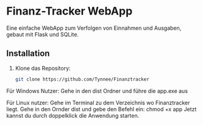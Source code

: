 # Finanz-Tracker WebApp

Eine einfache WebApp zum Verfolgen von Einnahmen und Ausgaben, gebaut mit Flask und SQLite.

## Installation

1. Klone das Repository:
   ```bash
   git clone https://github.com/Tynnee/Finanztracker

Für Windows Nutzer:
Gehe in den dist Ordner und führe die app.exe aus


Für Linux nutzer:
Gehe im Terminal zu dem Verzeichnis wo Finanztracker liegt.
Gehe in den Ornder dist und gebe den Befehl ein: chmod +x app
Jetzt kannst du durch doppelklick die Anwendung starten.